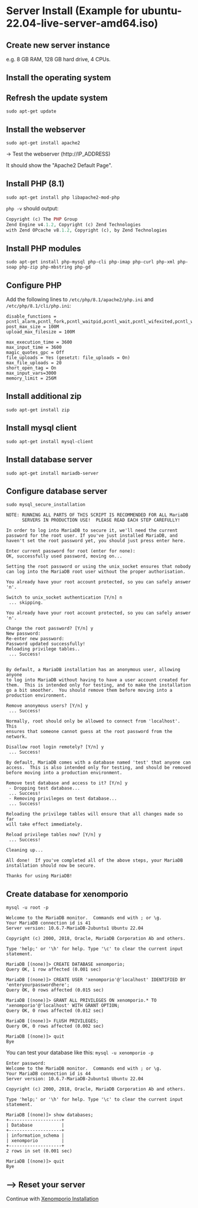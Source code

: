 # Server Install (Example for ubuntu-22.04-live-server-amd64.iso)

## Create new server instance
e.g. 8 GB RAM, 128 GB hard drive, 4 CPUs.

## Install the operating system

## Refresh the update system
`sudo apt-get update`

## Install the webserver
`sudo apt-get install apache2`

-> Test the webserver (http://IP_ADDRESS)

It should show the "Apache2 Default Page".

## Install PHP (8.1)
`sudo apt-get install php libapache2-mod-php`

`php -v` should output:

```PHP 8.1.2 (cli) (built: Jun 13 2022 13:52:54) (NTS)
Copyright (c) The PHP Group
Zend Engine v4.1.2, Copyright (c) Zend Technologies
with Zend OPcache v8.1.2, Copyright (c), by Zend Technologies
```

## Install PHP modules
`sudo apt-get install php-mysql php-cli php-imap php-curl php-xml php-soap php-zip php-mbstring php-gd`

## Configure PHP

Add the following lines to `/etc/php/8.1/apache2/php.ini` and `/etc/php/8.1/cli/php.ini`:

```
disable_functions = pcntl_alarm,pcntl_fork,pcntl_waitpid,pcntl_wait,pcntl_wifexited,pcntl_wifstopped,pcntl_wifsignaled,pcntl_wexitstatus,pcntl_wtermsig,pcntl_wstopsig,pcntl_signal,pcntl_signal_dispatch,pcntl_get_last_error,pcntl_strerror,pcntl_sigprocmask,pcntl_sigwaitinfo,pcntl_sigtimedwait,pcntl_exec,pcntl_getpriority,pcntl_setpriority,dl,highlight_file,show_source,proc_open,popen
post_max_size = 100M
upload_max_filesize = 100M

max_execution_time = 3600
max_input_time = 3600
magic_quotes_gpc = Off
file_uploads = Yes (gesetzt: file_uploads = On)
max_file_uploads = 20
short_open_tag = On
max_input_vars=3000
memory_limit = 256M
```

## Install additional zip
`sudo apt-get install zip`

## Install mysql client
`sudo apt-get install mysql-client`

## Install database server
`sudo apt-get install mariadb-server`

## Configure database server
`sudo mysql_secure_installation`
```
NOTE: RUNNING ALL PARTS OF THIS SCRIPT IS RECOMMENDED FOR ALL MariaDB
      SERVERS IN PRODUCTION USE!  PLEASE READ EACH STEP CAREFULLY!

In order to log into MariaDB to secure it, we'll need the current
password for the root user. If you've just installed MariaDB, and
haven't set the root password yet, you should just press enter here.

Enter current password for root (enter for none): 
OK, successfully used password, moving on...

Setting the root password or using the unix_socket ensures that nobody
can log into the MariaDB root user without the proper authorisation.

You already have your root account protected, so you can safely answer 'n'.

Switch to unix_socket authentication [Y/n] n
 ... skipping.

You already have your root account protected, so you can safely answer 'n'.

Change the root password? [Y/n] y
New password: 
Re-enter new password: 
Password updated successfully!
Reloading privilege tables..
 ... Success!


By default, a MariaDB installation has an anonymous user, allowing anyone
to log into MariaDB without having to have a user account created for
them.  This is intended only for testing, and to make the installation
go a bit smoother.  You should remove them before moving into a
production environment.

Remove anonymous users? [Y/n] y
 ... Success!

Normally, root should only be allowed to connect from 'localhost'.  This
ensures that someone cannot guess at the root password from the network.

Disallow root login remotely? [Y/n] y
 ... Success!

By default, MariaDB comes with a database named 'test' that anyone can
access.  This is also intended only for testing, and should be removed
before moving into a production environment.

Remove test database and access to it? [Y/n] y
 - Dropping test database...
 ... Success!
 - Removing privileges on test database...
 ... Success!

Reloading the privilege tables will ensure that all changes made so far
will take effect immediately.

Reload privilege tables now? [Y/n] y
 ... Success!

Cleaning up...

All done!  If you've completed all of the above steps, your MariaDB
installation should now be secure.

Thanks for using MariaDB!
```
## Create database for xenomporio
`mysql -u root -p`

```
Welcome to the MariaDB monitor.  Commands end with ; or \g.
Your MariaDB connection id is 41
Server version: 10.6.7-MariaDB-2ubuntu1 Ubuntu 22.04

Copyright (c) 2000, 2018, Oracle, MariaDB Corporation Ab and others.

Type 'help;' or '\h' for help. Type '\c' to clear the current input statement.

MariaDB [(none)]> CREATE DATABASE xenomporio;
Query OK, 1 row affected (0.001 sec)

MariaDB [(none)]> CREATE USER 'xenomporio'@'localhost' IDENTIFIED BY 'enteryourpasswordhere';
Query OK, 0 rows affected (0.015 sec)

MariaDB [(none)]> GRANT ALL PRIVILEGES ON xenomporio.* TO 'xenomporio'@'localhost' WITH GRANT OPTION;
Query OK, 0 rows affected (0.012 sec)

MariaDB [(none)]> FLUSH PRIVILEGES;
Query OK, 0 rows affected (0.002 sec)

MariaDB [(none)]> quit
Bye

```

You can test your database like this:
`mysql -u xenomporio -p`

```
Enter password: 
Welcome to the MariaDB monitor.  Commands end with ; or \g.
Your MariaDB connection id is 44
Server version: 10.6.7-MariaDB-2ubuntu1 Ubuntu 22.04

Copyright (c) 2000, 2018, Oracle, MariaDB Corporation Ab and others.

Type 'help;' or '\h' for help. Type '\c' to clear the current input statement.

MariaDB [(none)]> show databases;
+--------------------+
| Database           |
+--------------------+
| information_schema |
| xenomporio         |
+--------------------+
2 rows in set (0.001 sec)

MariaDB [(none)]> quit
Bye
```
## --> Reset your server

Continue with [Xenomporio Installation](INSTALL.md)

